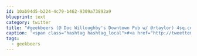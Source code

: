 ```yaml
---
id: 10ab94d5-b224-4c79-b462-9309a73892a9
blueprint: text
category: twitter
title: "#geekbeers (@ Doc Willoughby's Downtown Pub‎ w/ @rtaylor) 4sq.com/p5c8ct"
caption: '<span class="hashtag hashtag_local">#<a href="http://tweettemp.darylchymko.ca/?tag=geekbeers">geekbeers</a> (@ Doc Willoughby''s Downtown Pub‎ w/ <span class="username username_linked">@<a href="https://twitter.com/rtaylor" title="Elon Musk">rtaylor</a></span>) <a href="http://4sq.com/p5c8ct" title="http://4sq.com/p5c8ct" class="link link_untco">4sq.com/p5c8ct</a>'
tags:
  - geekbeers
---
```

